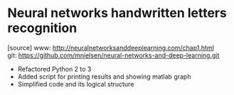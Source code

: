 # Neural networks handwritten letters recognition

[source]
www: http://neuralnetworksanddeeplearning.com/chap1.html  
git: https://github.com/mnielsen/neural-networks-and-deep-learning.git

- Refactored Python 2 to 3
- Added script for printing results and showing matlab graph
- Simplified code and its logical structure  
